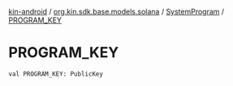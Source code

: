 [kin-android](../../index.md) / [org.kin.sdk.base.models.solana](../index.md) / [SystemProgram](index.md) / [PROGRAM_KEY](./-p-r-o-g-r-a-m_-k-e-y.md)

# PROGRAM_KEY

`val PROGRAM_KEY: PublicKey`